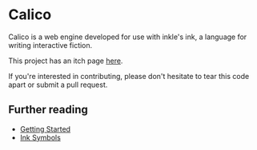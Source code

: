 # Calico

Calico is a web engine developed for use with inkle's ink, a language for writing interactive fiction.

This project has an itch page [here](https://elliotherriman.itch.io/calico).

If you're interested in contributing, please don't hesitate to tear this code apart or submit a pull request.

## Further reading

- [Getting Started](./documentation/getting%20started.md)
- [Ink Symbols](./documentation/ink%20symbols.md)

